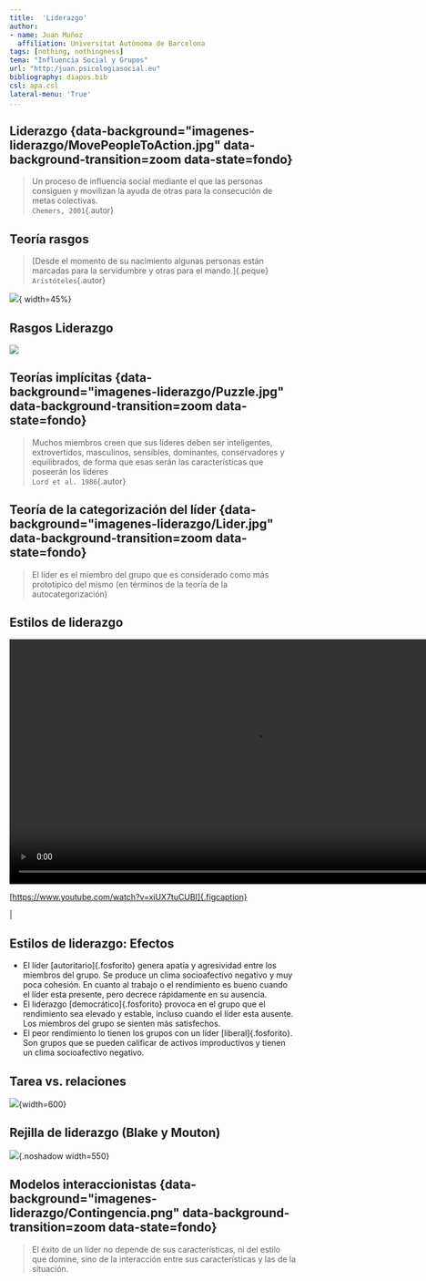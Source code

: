 ```yaml
---
title:  'Liderazgo'
author:
- name: Juan Muñoz
  affiliation: Universitat Autònoma de Barcelona
tags: [nothing, nothingness]
tema: "Influencia Social y Grupos"
url: "http:/juan.psicologiasocial.eu"
bibliography: diapos.bib
csl: apa.csl
lateral-menu: 'True'
...
```


## Liderazgo {data-background="imagenes-liderazgo/MovePeopleToAction.jpg" data-background-transition=zoom data-state=fondo}

>Un proceso de influencia social mediante el que las personas consiguen y movilizan la ayuda de otras para la consecución de metas colectivas.\
`Chemers, 2001`{.autor}


<!-- ## ¿Quién puede ser líder? {#quien-puede-ser-lider data-background="imagenes-liderazgo/Lider-nacimiento.jpg" data-background-transition=zoom data-state=fondo}

>Desde el momento de su nacimiento algunas personas están marcadas para la servidumbre y otras para el mando.\
`Aristóteles`{.autor} -->

## Teoría rasgos

>[Desde el momento de su nacimiento algunas personas están marcadas para la servidumbre y otras para el mando.]{.peque}
`Aristóteles`{.autor}

![](imagenes-liderazgo/TraitTheoryLeadership.jpg){ width=45%}

## Rasgos Liderazgo

![](imagenes-liderazgo/TeoriaImplicitaLiderazgo.png)

## Teorías implícitas {data-background="imagenes-liderazgo/Puzzle.jpg" data-background-transition=zoom data-state=fondo}
> Muchos miembros creen que sus líderes deben ser inteligentes, extrovertidos, masculinos, sensibles, dominantes, conservadores y equilibrados, de forma que esas serán las características que poseerán los líderes\
`Lord et al. 1986`{.autor}

## Teoría de la categorización del líder {data-background="imagenes-liderazgo/Lider.jpg" data-background-transition=zoom data-state=fondo}

> El líder es el miembro del grupo que es considerado como más prototípico del mismo (en términos de la teoría de la autocategorización)

## Estilos de liderazgo

<video width="860" class="stretch" controls>
  <source src="imagenes-liderazgo/EstilosDeLiderazgo.mp4" type="video/mp4">
</video>

[https://www.youtube.com/watch?v=xiUX7tuCUBI]{.figcaption}

<!-- ## Lewin, Lippit y White{.peque}

| Autoritatio                                                          | Democrático                                                                                        | _Laissez Faire_                                                                                   |
|:---------------------------------------------------------------------|:---------------------------------------------------------------------------------------------------|:--------------------------------------------------------------------------------------------------|
| Determina toda política                                              | Toda política es un tema de discusión y de decisión del grupo                                      | El grupo tiene completa libertad para decidir, con una mínima participación del líder             |
| Dicta las técnicas y los pasos de la actividad                       | Sugiere técnicas y estrategias que se discuten en el grupo                                         | El líder proporciona diferentes materiales, y aclara que dará información cuando se le pida       |
| Dicta el trabajo que se ha de hacer y designa el compañero           | Los miembros son libres de trabajar con quien quieran y se deja al grupo la división de las tareas | El líder no participa en absoluto                                                                 |
| Personalizar las alabanzas y las críticas al trabajo de cada miembro | Al elogiar o criticar, el líder es objetivo y se basa en los hechos                                | Pocas veces hace comentarios, refuerza o critica                                            | --> |

## Estilos de liderazgo: Efectos

* El líder [autoritario]{.fosforito} genera apatía y agresividad entre los miembros del grupo. Se produce un clima socioafectivo negativo y muy poca cohesión. En cuanto al trabajo o el rendimiento es bueno cuando el líder esta presente, pero decrece rápidamente en su ausencia.
* El liderazgo [democrático]{.fosforito} provoca en el grupo que el rendimiento sea elevado y estable, incluso cuando el líder esta ausente. Los miembros del grupo se sienten más satisfechos.
* El peor rendimiento lo tienen los grupos con un líder [liberal]{.fosforito}. Son grupos que se pueden calificar de activos improductivos y tienen un clima socioafectivo negativo.

## Tarea vs. relaciones

![](imagenes-liderazgo/MotinBounty.jpg){width=600}

## Rejilla de liderazgo (Blake y Mouton)

![](imagenes-liderazgo/Rejilla-Liderazgo-explicacion.png){.noshadow width=550}

## Modelos interaccionistas {data-background="imagenes-liderazgo/Contingencia.png" data-background-transition=zoom data-state=fondo}

>El éxito de un líder no depende de sus características, ni del estilo que domine, sino de la interacción entre sus características y las de la situación.


